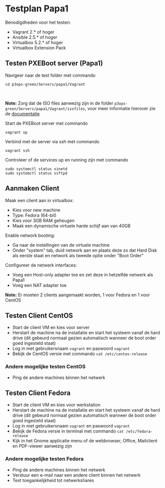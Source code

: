 # Testplan Papa1

Benodigdheden voor het testen:

* Vagrant 2.* of hoger
* Ansible 2.5.* of hoger
* Virtualbox 5.2.* of hoger
* Virtualbox Extension Pack

## Testen PXEBoot server (Papa1)

Navigeer naar de test folder met commando

```
cd p3ops-green/Servers/papa1/Vagrant
```

<br>

**Note:** Zorg dat de ISO files aanwezig zijn in de folder `p3ops-green/Servers/papa1/Vagrant/isofiles`, voor meer informatie hierover zie de [documentatie](./papa1.md)
<br>

Start de PXEBoot server met commando

```
vagrant up
```

Verbind met de server via ssh met commando

```
vagrant ssh
```

Controleer of de services up en running zijn met commando

```
sudo systemctl status xinetd
sudo systemctl status vsftpd
```

## Aanmaken Client

Maak een client aan in virtualbox:

* Kies voor new machine
* Type: Fedora (64-bit)
* Kies voor 3GB RAM geheugen
* Maak een dynamische virtuele harde schijf aan van 40GB

Enable network booting:

* Ga naar de instellingen van de virtuele machine
* Onder "system" tab, duid network aan en plaats deze zo dat Hard Disk als eerste staat en network als tweede optie onder "Boot Order"
  
Configureer de netwerk interfaces:

* Voeg een Host-only adapter toe en zet deze in hetzelfde netwerk als Papa1
* Voeg een NAT adapter toe


**Note:** Er moeten 2 clients aangemaakt worden, 1 voor Fedora en 1 voor CentOS


## Testen Client CentOS

* Start de client VM en kies voor server
* Herstart de machine na de installatie en start het systeem vanaf de hard drive 
  (dit gebeurd normaal gezien automatisch wanneer de boot order goed ingesteld staat)
* Log in met gebruikersnaam `vagrant` en paswoord `vagrant`
* Bekijk de CentOS versie met commando `cat /etc/centos-release`

### Andere mogelijke testen CentOS

* Ping de andere machines binnen het netwerk

## Testen Client Fedora

* Start de client VM en kies voor werkstation
* Herstart de machine na de installatie en start het systeem vanaf de hard drive 
  (dit gebeurd normaal gezien automatisch wanneer de boot order goed ingesteld staat)
* Log in met gebruikersnaam `vagrant` en paswoord `vagrant`
* Bekijk de Fedora versie in terminal met commando `cat /etc/fedora-release`
* Kijk in het Gnome applicatie menu of de webbrowser, Office, Mailclient en PDF-viewer aanwezig zijn


### Andere mogelijke testen Fedora

* Ping de andere machines binnen het netwerk 
* Verstuur een e-mail naar een andere client binnen het netwerk
* Test toegankelijkheid tot netwerkshares